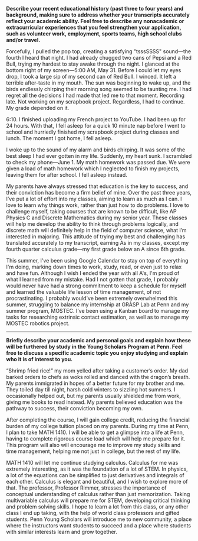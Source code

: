 **Describe your recent educational history (past three to four years) and background, making sure to address whether your transcripts accurately reflect your academic ability. Feel free to describe any nonacademic or extracurricular experiences that you feel strengthen your application, such as volunteer work, employment, sports teams, high school clubs and/or travel.**


Forcefully, I pulled the pop top, creating a satisfying "tsssSSSS" sound—the fourth I heard that night. I had already chugged two cans of Pepsi and a Red Bull, trying my hardest to stay awake through the night. I glanced at the bottom right of my screen—5:00 AM, May 31. Before I could let my eyes drop, I took a large sip of my second can of Red Bull. I winced. It left a terrible after-taste in my mouth. The sun was beginning to wake up, and the birds endlessly chirping their morning song seemed to be taunting me. I had regret all the decisions I had made that led me to that moment. Recording late. Not working on my scrapbook project. Regardless, I had to continue. My grade depended on it.

6:10. I finished uploading my French project to YouTube. I had been up for 24 hours. With that, I fell asleep for a quick 10 minute nap before I went to school and hurriedly finished my scrapbook project during classes and lunch. The moment I got home, I fell asleep. 

I woke up to the sound of my alarm and birds chirping. It was some of the best sleep I had ever gotten in my life. Suddenly, my heart sunk. I scrambled to check my phone—June 1. My math homework was passed due. We were given a load of math homework which I neglected to finish my projects, leaving them for after school. I fell asleep instead. 

My parents have always stressed that education is the key to success, and their conviction has become a firm belief of mine. Over the past three years, I’ve put a lot of effort into my classes, aiming to learn as much as I can. I love to learn why things work, rather than just how to do problems. I love to challenge myself, taking courses that are known to be difficult, like AP Physics C and Discrete Mathematics during my senior year. These classes will help me develop the ability to think through problems logically, and discrete math will definitely help in the field of computer science, what I’m interested in majoring. This attitude of trying my best and challenging has translated accurately to my transcript, earning As in my classes, except my fourth quarter calculus grade—my first grade below an A since 6th grade.

This summer, I've been using Google Calendar to stay on top of everything I'm doing, marking down times to work, study, read, or even just to relax and have fun. Although I wish I ended the year with all A's, I'm proud of what I learned from my mistake. Had I not gotten that grade, I probably would never have had a strong commitment to keep a schedule for myself and learned the valuable life lesson of time management, of not procrastinating. I probably would've been extremely overwhelmed this summer, struggling to balance my internship at GRASP Lab at Penn and my summer program, MOSTEC. I’ve been using a Kanban board to manage my tasks for researching extrinsic contact estimation, as well as to manage my MOSTEC robotics project. 

-----------------
**Briefly describe your academic and personal goals and explain how these will be furthered by study in the Young Scholars Program at Penn. Feel free to discuss a specific academic topic you enjoy studying and explain who it is of interest to you.**

“Shrimp fried rice!” my mom yelled after taking a customer’s order. My dad barked orders to chefs as woks rolled and danced with the dragon’s breath. My parents immigrated in hopes of a better future for my brother and me. They toiled day till night, harsh cold winters to sizzling hot summers. I occasionally helped out, but my parents usually shielded me from work, giving me books to read instead. My parents believed education was the pathway to success, their conviction becoming my own.

After completing the course, I will gain college credit, reducing the financial burden of my college tuition placed on my parents. During my time at Penn, I plan to take MATH 1410. I will be able to get a glimpse into a life at Penn, having to complete rigorous course load which will help me prepare for it. This program will also will encourage me to improve my study skills and time management, helping me not just in college, but the rest of my life.

MATH 1410 will let me continue studying calculus. Calculus for me was extremely interesting, as it was the foundation of a lot of STEM. In physics, a lot of the equations can be simplified to just derivatives and integrals of each other. Calculus is elegant and beautiful, and I wish to explore more of that. The professor, Professor Rimmer, stresses the importance of conceptual understanding of calculus rather than just memorization. Taking multivariable calculus will prepare me for STEM, developing critical thinking and problem solving skills. I hope to learn a lot from this class, or any other class I end up taking, with the help of world class professors and gifted students. Penn Young Scholars will introduce me to new community, a place where the instructors want students to succeed and a place where students with similar interests learn and grow together.